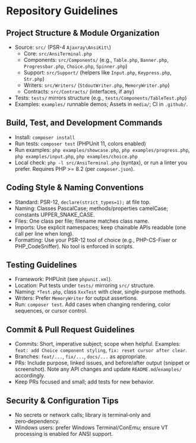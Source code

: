 # Repository Guidelines

## Project Structure & Module Organization
- Source: `src/` (PSR-4 `Ajaxray\AnsiKit\`)
  - Core: `src/AnsiTerminal.php`
  - Components: `src/Components/` (e.g., `Table.php`, `Banner.php`, `Progressbar.php`, `Choice.php`, `Spinner.php`)
  - Support: `src/Support/` (helpers like `Input.php`, `Keypress.php`, `Str.php`)
  - Writers: `src/Writers/` (`StdoutWriter.php`, `MemoryWriter.php`)
  - Contracts: `src/Contracts/` (interfaces, if any)
- Tests: `tests/` mirrors structure (e.g., `tests/Components/TableTest.php`)
- Examples: `examples/` runnable demos; Assets in `media/`; CI in `.github/`.

## Build, Test, and Development Commands
- Install: `composer install`
- Run tests: `composer test` (PHPUnit 11, colors enabled)
- Run examples: `php examples/showcase.php`, `php examples/progress.php`, `php examples/input.php`, `php examples/choice.php`
- Local check: `php -l src/AnsiTerminal.php` (syntax), or run a linter you prefer.
Requires PHP >= 8.2 (per `composer.json`).

## Coding Style & Naming Conventions
- Standard: PSR-12, `declare(strict_types=1);` at file top.
- Naming: Classes PascalCase; methods/properties camelCase; constants UPPER_SNAKE_CASE.
- Files: One class per file; filename matches class name.
- Imports: Use explicit namespaces; keep chainable APIs readable (one call per line when long).
- Formatting: Use your PSR-12 tool of choice (e.g., PHP-CS-Fixer or PHP_CodeSniffer). No tool is enforced in scripts.

## Testing Guidelines
- Framework: PHPUnit (see `phpunit.xml`).
- Location: Put tests under `tests/` mirroring `src/` structure.
- Naming: `*Test.php`, class `XxxTest` with clear, single-purpose methods.
- Writers: Prefer `MemoryWriter` for output assertions.
- Run: `composer test`. Add cases when changing rendering, color sequences, or cursor control.

## Commit & Pull Request Guidelines
- Commits: Short, imperative subject; scope when helpful. Examples: `feat: add Choice component styling`, `fix: reset cursor after clear`.
- Branches: `feat/...`, `fix/...`, `docs/...` as appropriate.
- PRs: Include purpose, linked issues, and before/after output (snippet or screenshot). Note any API changes and update `README.md`/`examples/` accordingly.
- Keep PRs focused and small; add tests for new behavior.

## Security & Configuration Tips
- No secrets or network calls; library is terminal‑only and zero‑dependency.
- Windows users: prefer Windows Terminal/ConEmu; ensure VT processing is enabled for ANSI support.
